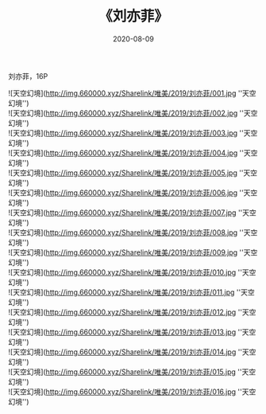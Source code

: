 ﻿---
layout: post
title:  《刘亦菲》
date:   2020-08-09
img: http://img.660000.xyz/Sharelink/唯美/2019/刘亦菲/000.jpg
categories: [美女, 清纯, 唯美]
---

刘亦菲，16P



![天空幻境](http://img.660000.xyz/Sharelink/唯美/2019/刘亦菲/001.jpg ''天空幻境'') <br>
![天空幻境](http://img.660000.xyz/Sharelink/唯美/2019/刘亦菲/002.jpg ''天空幻境'') <br>
![天空幻境](http://img.660000.xyz/Sharelink/唯美/2019/刘亦菲/003.jpg ''天空幻境'') <br>
![天空幻境](http://img.660000.xyz/Sharelink/唯美/2019/刘亦菲/004.jpg ''天空幻境'') <br>
![天空幻境](http://img.660000.xyz/Sharelink/唯美/2019/刘亦菲/005.jpg ''天空幻境'') <br>
![天空幻境](http://img.660000.xyz/Sharelink/唯美/2019/刘亦菲/006.jpg ''天空幻境'') <br>
![天空幻境](http://img.660000.xyz/Sharelink/唯美/2019/刘亦菲/007.jpg ''天空幻境'') <br>
![天空幻境](http://img.660000.xyz/Sharelink/唯美/2019/刘亦菲/008.jpg ''天空幻境'') <br>
![天空幻境](http://img.660000.xyz/Sharelink/唯美/2019/刘亦菲/009.jpg ''天空幻境'') <br>
![天空幻境](http://img.660000.xyz/Sharelink/唯美/2019/刘亦菲/010.jpg ''天空幻境'') <br>
![天空幻境](http://img.660000.xyz/Sharelink/唯美/2019/刘亦菲/011.jpg ''天空幻境'') <br>
![天空幻境](http://img.660000.xyz/Sharelink/唯美/2019/刘亦菲/012.jpg ''天空幻境'') <br>
![天空幻境](http://img.660000.xyz/Sharelink/唯美/2019/刘亦菲/013.jpg ''天空幻境'') <br>
![天空幻境](http://img.660000.xyz/Sharelink/唯美/2019/刘亦菲/014.jpg ''天空幻境'') <br>
![天空幻境](http://img.660000.xyz/Sharelink/唯美/2019/刘亦菲/015.jpg ''天空幻境'') <br>
![天空幻境](http://img.660000.xyz/Sharelink/唯美/2019/刘亦菲/016.jpg ''天空幻境'') <br>